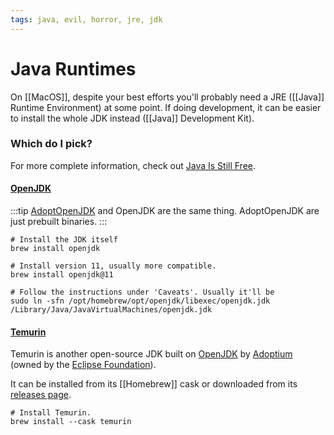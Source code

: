 ```yaml
---
tags: java, evil, horror, jre, jdk
---
```


# Java Runtimes

On [[MacOS]], despite your best efforts you'll probably need a JRE ([[Java]] Runtime Environment) at some point. If doing development, it can be easier to install the whole JDK instead ([[Java]] Development Kit).

### Which do I pick?

For more complete information, check out [Java Is Still Free](https://medium.com/@javachampions/java-is-still-free-3-0-0-ocrt-2021-bca75c88d23b).

#### [OpenJDK](https://openjdk.org/)

:::tip
[AdoptOpenJDK](https://adoptopenjdk.net/releases.html) and OpenJDK are the same thing. AdoptOpenJDK are just prebuilt binaries.
:::

```shell
# Install the JDK itself
brew install openjdk

# Install version 11, usually more compatible.
brew install openjdk@11

# Follow the instructions under 'Caveats'. Usually it'll be
sudo ln -sfn /opt/homebrew/opt/openjdk/libexec/openjdk.jdk /Library/Java/JavaVirtualMachines/openjdk.jdk
```

#### [Temurin](https://adoptium.net/temurin/releases/)

Temurin is another open-source JDK built on [OpenJDK](#OpenJDK) by [Adoptium](https://adoptium.net/) (owned by the [Eclipse Foundation](https://www.eclipse.org/org/)).

It can be installed from its [[Homebrew]] cask or downloaded from its [releases page](https://adoptium.net/temurin/releases/).

```shell
# Install Temurin.
brew install --cask temurin
```

